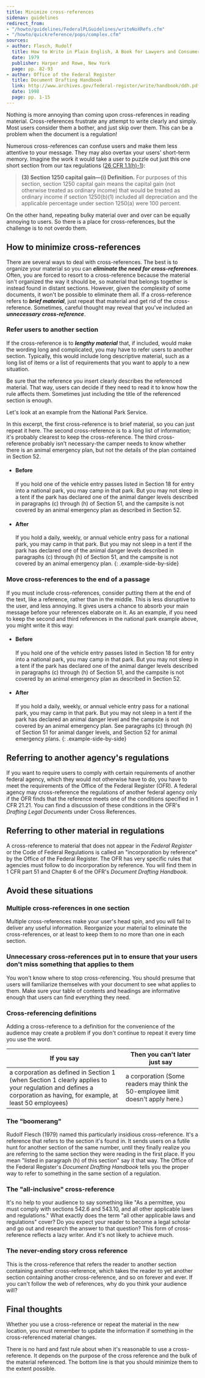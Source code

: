 ```yaml
---
title: Minimize cross-references
sidenav: guidelines
redirect_from:
- "/howto/guidelines/FederalPLGuidelines/writeNoXRefs.cfm"
- "/howto/quickreference/pops/complex.cfm"
sources:
- author: Flesch, Rudolf
  title: How to Write in Plain English, A Book for Lawyers and Consumers
  date: 1979
  publisher: Harper and Rowe, New York
  page: pp. 82-93
- author: Office of the Federal Register
  title: Document Drafting Handbook
  link: http://www.archives.gov/federal-register/write/handbook/ddh.pdf
  date: 1998
  page: pp. 1-15
---
```


Nothing is more annoying than coming upon cross-references in reading material. Cross-references frustrate any attempt to write clearly and simply. Most users consider them a bother, and just skip over them. This can be a problem when the document is a regulation!

Numerous cross-references can confuse users and make them less attentive to your message. They may also overtax your users' short-term memory. Imagine the work it would take a user to puzzle out just this one short section from our tax regulations ([26 CFR 1.1(h)-1](https://www.ecfr.gov/cgi-bin/text-idx?SID=07fa2f6b6e754de5e41592c32379152d&mc=true&node=se26.1.1_11_2h_3_61&rgn=div8)):

> **(3) Section 1250 capital gain—(i) Definition.** For purposes of this section, section 1250 capital gain means the capital gain (not otherwise treated as ordinary income) that would be treated as ordinary income if section 1250(b)(1) included all depreciation and the applicable percentage under section 1250(a) were 100 percent.


On the other hand, repeating bulky material over and over can be equally annoying to users. So there is a place for cross-references, but the challenge is to not overdo them.

## How to minimize cross-references

There are several ways to deal with cross-references. The best is to organize your material so you can **_eliminate the need for cross-references_**. Often, you are forced to resort to a cross-reference because the material isn't organized the way it should be, so material that belongs together is instead found in distant sections. However, given the complexity of some documents, it won't be possible to eliminate them all. If a cross-reference refers to **_brief material_**, just repeat that material and get rid of the cross-reference. Sometimes, careful thought may reveal that you've included an **_unnecessary cross-reference_**.

### Refer users to another section

If the cross-reference is to **_lengthy material_** that, if included, would make the wording long and complicated, you may have to refer users to another section. Typically, this would include long descriptive material, such as a long list of items or a list of requirements that you want to apply to a new situation.

Be sure that the reference you insert clearly describes the referenced material. That way, users can decide if they need to read it to know how the rule affects them. Sometimes just including the title of the referenced section is enough.

Let's look at an example from the National Park Service.

In this excerpt, the first cross-reference is to brief material, so you can just repeat it here. The second cross-reference is to a long list of information; it's probably clearest to keep the cross-reference. The third cross-reference probably isn't necessary-the camper needs to know whether there is an animal emergency plan, but not the details of the plan contained in Section 52.

* #### Before

  If you hold one of the vehicle entry passes listed in Section 18 for entry into a national park, you may camp in that park. But you may not sleep in a tent if the park has declared one of the animal danger levels described in paragraphs (c) through (h) of Section 51, and the campsite is not covered by an animal emergency plan as described in Section 52.

* #### After

  If you hold a daily, weekly, or annual vehicle entry pass for a national park, you may camp in that park. But you may not sleep in a tent if the park has declared one of the animal danger levels described in paragraphs (c) through (h) of Section 51, and the campsite is not covered by an animal emergency plan.
{: .example-side-by-side}

### Move cross-references to the end of a passage

If you must include cross-references, consider putting them at the end of the text, like a reference, rather than in the middle. This is less disruptive to the user, and less annoying. It gives users a chance to absorb your main message before your references elaborate on it. As an example, if you need to keep the second and third references in the national park example above, you might write it this way:

* #### Before

  If you hold one of the vehicle entry passes listed in Section 18 for entry into a national park, you may camp in that park. But you may not sleep in a tent if the park has declared one of the animal danger levels described in paragraphs (c) through (h) of Section 51, and the campsite is not covered by an animal emergency plan as described in Section 52.

* #### After

  If you hold a daily, weekly, or annual vehicle entry pass for a national park, you may camp in that park. But you may not sleep in a tent if the park has declared an animal danger level and the campsite is not covered by an animal emergency plan. See paragraphs (c) through (h) of Section 51 for animal danger levels, and Section 52 for animal emergency plans.
{: .example-side-by-side}

## Referring to another agency's regulations

If you want to require users to comply with certain requirements of another federal agency, which they would not otherwise have to do, you have to meet the requirements of the Office of the Federal Register (OFR). A federal agency may cross-reference the regulations of another federal agency only if the OFR finds that the reference meets one of the conditions specified in 1 CFR 21.21\. You can find a discussion of these conditions in the OFR's _Drafting Legal Documents_ under Cross References.

## Referring to other material in regulations

A cross-reference to material that does not appear in the _Federal Register_ or the Code of Federal Regulations is called an "incorporation by reference" by the Office of the Federal Register. The OFR has very specific rules that agencies must follow to do incorporation by reference. You will find them in 1 CFR part 51 and Chapter 6 of the OFR's _Document Drafting Handbook_.

## Avoid these situations

### Multiple cross-references in one section

Multiple cross-references make your user's head spin, and you will fail to deliver any useful information. Reorganize your material to eliminate the cross-references, or at least to keep them to no more than one in each section.

### Unnecessary cross-references put in to ensure that your users don't miss something that applies to them

You won't know where to stop cross-referencing. You should presume that users will familiarize themselves with your document to see what applies to them. Make sure your table of contents and headings are informative enough that users can find everything they need.

### Cross-referencing definitions

Adding a cross-reference to a definition for the convenience of the audience may create a problem if you don't continue to repeat it every time you use the word.

If you say | Then you can't later just say
--- | ----
a corporation as defined in Section 1 (when Section 1 clearly applies to your regulation and defines a corporation as having, for example, at least 50 employees) | a corporation (Some readers may think the 50-employee limit doesn't apply here.)

### The "boomerang"

Rudolf Flesch (1979) named this particularly insidious cross-reference. It's a reference that refers to the section it's found in. It sends users on a futile hunt for another section of the same number, until they finally realize you are referring to the same section they were reading in the first place. If you mean "listed in paragraph (h) of this section" say it that way. The Office of the Federal Register's _Document Drafting Handbook_ tells you the proper way to refer to something in the same section of a regulation.

### The "all-inclusive" cross-reference

It's no help to your audience to say something like "As a permittee, you must comply with sections 542.6 and 543.10, and all other applicable laws and regulations." What exactly does the term "all other applicable laws and regulations" cover? Do you expect your reader to become a legal scholar and go out and research the answer to that question? This form of cross-reference reflects a lazy writer. And it's not likely to achieve much.

### The never-ending story cross reference

This is the cross-reference that refers the reader to another section containing another cross-reference, which takes the reader to yet another section containing another cross-reference, and so on forever and ever. If you can't follow the web of references, why do you think your audience will?

## Final thoughts

Whether you use a cross-reference or repeat the material in the new location, you must remember to update the information if something in the cross-referenced material changes.

There is no hard and fast rule about when it's reasonable to use a cross-reference. It depends on the purpose of the cross reference and the bulk of the material referenced. The bottom line is that you should minimize them to the extent possible.
